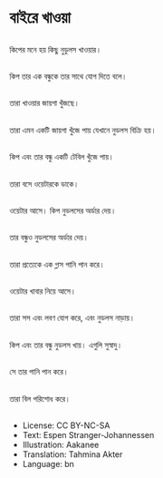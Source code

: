 # বাইরে খাওয়া

##
কিপের মনে হয় কিছু নুডুলস খাওয়ার।

##
কিপ তার এক বন্ধুকে তার সাথে যোগ দিতে বলে।

##
তারা খাওয়ার জায়গা খুঁজছে।

##
তারা এমন একটি জায়গা খুঁজে পায় যেখানে নুডলস বিক্রি হয়।

##
কিপ এবং তার বন্ধু একটি টেবিল খুঁজে পায়।

##
তারা বসে ওয়েটারকে ডাকে।

##
ওয়েটার আসে। কিপ নুডলসের অর্ডার দেয়।

##
তার বন্ধুও নুডলসের অর্ডার দেয়।

##
তারা প্রত্যেকে এক গ্লাস পানি পান করে।

##
ওয়েটার খাবার নিয়ে আসে।

##
তারা সস এবং লবণ যোগ করে, এবং নুডলস নাড়ায়।

##
কিপ এবং তার বন্ধু নুডলস খায়। এগুলি সুস্বাদু।

##
সে তার পানি পান করে।

##
তারা বিল পরিশোধ করে।

##
* License: CC BY-NC-SA
* Text: Espen Stranger-Johannessen
* Illustration: Aakanee
* Translation: Tahmina Akter
* Language: bn
